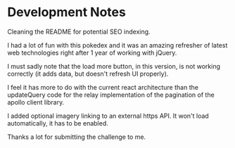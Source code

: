 # Development Notes

Cleaning the README for potential SEO indexing.

I had a lot of fun with this pokedex and it was an amazing refresher of latest web technologies right after 1 year of working with jQuery.

I must sadly note that the load more button, in this version, is not working correctly (it adds data, but doesn't refresh UI properly).

I feel it has more to do with the current react architecture than the updateQuery code for the relay implementation of the pagination of the apollo client library.

I added optional imagery linking to an external https API. It won't load automatically, it has to be enabled.

Thanks a lot for submitting the challenge to me.
